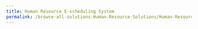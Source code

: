 ```yaml
---
title: Human Resource E-scheduling System
permalink: /browse-all-solutions-Human-Resource-Solutions/Human-Resource-E-scheduling-System
---
```


